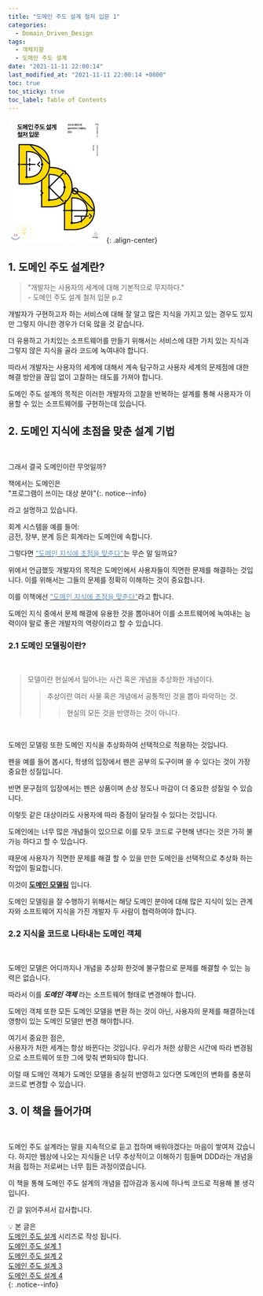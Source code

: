 ```yaml
---
title: "도메인 주도 설계 철저 입문 1"
categories:
  - Domain_Driven_Design
tags:
  - 객체지향
  - 도메인 주도 설계
date: "2021-11-11 22:00:14"
last_modified_at: "2021-11-11 22:00:14 +0800"
toc: true
toc_sticky: true
toc_label: Table of Contents
---
```


![책커버](/assets/images/posts/ddd_cover.png){: .align-center}
<br>

## 1. 도메인 주도 설계란?

> "개발자는 사용자의 세계에 대해 기본적으로 무지하다."<br> \- 도메인 주도 설계 철저 입문 p.2

개발자가 구현하고자 하는 서비스에 대해 잘 알고 많은 지식을 가지고 있는 경우도 있지만 그렇지 아니한 경우가 더욱 많을 것 같습니다.
<br>

더 유용하고 가치있는 소프트웨어를 만들기 위해서는 서비스에 대한 가치 있는 지식과 그렇지 않은 지식을 골라 코드에 녹여내야 합니다.
<br>

따라서 개발자는 사용자의 세계에 대해서 계속 탐구하고 사용자 세계의 문제점에 대한 해결 방안을 끊임 없이 고찰하는 태도를 가져야 합니다.

도메인 주도 설계의 목적은 이러한 개발자의 고찰을 반복하는 설계를 통해 사용자가 이용할 수 있는 소프트웨어를 구현하는데 있습니다.

## 2. 도메인 지식에 초점을 맞춘 설계 기법

<br>

그래서 결국 도메인이란 무엇일까?

책에서는 도메인은<br>
"프로그램이 쓰이는 대상 분야"{:. notice--info}

라고 설명하고 있습니다.

회계 시스템을 예를 들어:<br>
금전, 장부, 분계 등은 회계라는 도메인에 속합니다.
<br>

그렇다면 <u><span style="color:#5c8eb7">"도메인 지식에 초점을 맞춘다"</span></u>는 무슨 말 일까요?

위에서 언급했듯 개발자의 목적은 도메인에서 사용자들이 직면한 문제를 해결하는 것입니다. 이를 위해서는 그들의 문제를 정확히 이해하는 것이 중요합니다.
<br>

이를 이책에선 <u><span style="color:#5c8eb7">"도메인 지식에 초점을 맞춘다"</span></u>라고 합니다.
<br>

도메인 지식 중에서 문제 해결에 유용한 것을 뽑아내어 이를 소프트웨어에 녹여내는 능력이야 말로 좋은 개발자의 역량이라고 할 수 있습니다.
<br>

### 2.1 도메인 모델링이란?

<br>

> 모델이란 현실에서 일어나는 사건 혹은 개념을 추상화한 개념이다.
>
> > 추상이란 여러 사물 혹은 개념에서 공통적인 것을 뽑아 파악하는 것.
> >
> > > 현실의 모든 것을 반영하는 것이 아니다.

<br>

도메인 모델링 또한 도메인 지식을 추상화하여 선택적으로 적용하는 것입니다.

펜을 예를 들어 봅시다,
학생의 입장에서 펜은 공부의 도구이며 쓸 수 있다는 것이 가장 중요한 성질입니다.
<br>

반면 문구점의 입장에서는 펜은 상품이며 손상 정도나 마감이 더 중요한 성질일 수 있습니다.

이렇듯 같은 대상이라도 사용자에 따라 중점이 달라질 수 있다는 것입니다.

도메인에는 너무 많은 개념들이 있으므로 이를 모두 코드로 구현해 낸다는 것은 가히 불가능 하다고 할 수 있습니다.

때문에 사용자가 직면한 문제를 해결 할 수 있을 만한 도메인을 선택적으로 추상화 하는 작업이 필요합니다.

이것이 **<u>도메인 모델링</u>** 입니다.

도메인 모델링을 잘 수행하기 위해서는 해당 도메인 분야에 대해 많은 지식이 있는 관계자와 소프트웨어 지식을 가진 개발자 두 사람이 협력하여야 합니다.

### 2.2 지식을 코드로 나타내는 도메인 객체

<br>

도메인 모델은 어디까지나 개념을 추상화 한것에 불구함으로 문제를 해결할 수 있는 능력은 없습니다.

따라서 이를 **_도메인 객체_** 라는 소프트웨어 형태로 변경해야 합니다.

도메인 객체 또한 모든 도메인 모델을 변환 하는 것이 아닌, 사용자의 문제를 해결하는데 영향이 있는 도메인 모델만 변경 해야합니다.

여기서 중요한 점은,<br>
사용자가 처한 세계는 항상 바뀐다는 것입니다. 우리가 처한 상황은 시간에 따라 변경됨으로 소프트웨어 또한 그에 맞춰 변화되야 합니다.

이럴 때 도메인 객체가 도메인 모델을 충실히 반영하고 있다면 도메인의 변화를 충분히 코드로 변경할 수 있습니다.
<br>

## 3. 이 책을 들어가며

<br>

도메인 주도 설계라는 말을 지속적으로 듣고 접하며 배워야겠다는 마음이 쌓여져 갔습니다. 하지만 웹상에 나오는 지식들은 너무 추상적이고 이해하기 힘들며 DDD라는 개념을 처음 접하는 저로써는 너무 힘든 과정이였습니다.

이 책을 통해 도메인 주도 설계의 개념을 잡아감과 동시에 하나씩 코드로 적용해 볼 생각입니다.

긴 글 읽어주셔서 감사합니다.

:bulb:
본 글은<br>
[도메인 주도 설계](https://kljopu.github.io/categories/#domain-driven-design) 시리즈로 작성 됩니다. <br>
[도메인 주도 설계 1](https://kljopu.github.io/domain_driven_design/ddd/) <br>
[도메인 주도 설계 2](https://kljopu.github.io/domain_driven_design/ddd2/) <br> 
[도메인 주도 설계 3](https://kljopu.github.io/domain_driven_design/ddd3/) <br> 
[도메인 주도 설계 4](https://kljopu.github.io/domain_driven_design/ddd4/) <br> 
{: .notice--info}
